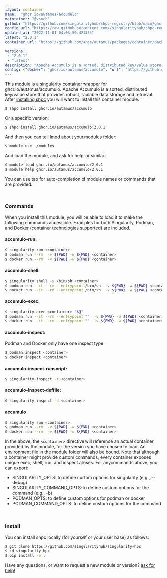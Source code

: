 ```yaml
---
layout: container
name:  "ghcr.io/autamus/accumulo"
maintainer: "@vsoch"
github: "https://github.com/singularityhub/shpc-registry/blob/main/ghcr.io/autamus/accumulo/container.yaml"
config_url: "https://raw.githubusercontent.com//singularityhub/shpc-registry/main/ghcr.io/autamus/accumulo/container.yaml"
updated_at: "2022-11-01 04:03:50.423333"
latest: "2.0.1"
container_url: "https://github.com/orgs/autamus/packages/container/package/accumulo"

versions:
 - "2.0.1"
 - "latest"
description: "Apache Accumulo is a sorted, distributed key/value store that provides robust, scalable data storage and retrieval."
config: {"docker": "ghcr.io/autamus/accumulo", "url": "https://github.com/orgs/autamus/packages/container/package/accumulo", "maintainer": "@vsoch", "description": "Apache Accumulo is a sorted, distributed key/value store that provides robust, scalable data storage and retrieval.", "latest": {"2.0.1": "sha256:b6494eb9ac3da75c44ed8e0d9ba79f645c8958068c1ffdee67060b8913cbbbb4"}, "tags": {"2.0.1": "sha256:b6494eb9ac3da75c44ed8e0d9ba79f645c8958068c1ffdee67060b8913cbbbb4", "latest": "sha256:b6494eb9ac3da75c44ed8e0d9ba79f645c8958068c1ffdee67060b8913cbbbb4"}}
---
```


This module is a singularity container wrapper for ghcr.io/autamus/accumulo.
Apache Accumulo is a sorted, distributed key/value store that provides robust, scalable data storage and retrieval.
After [installing shpc](#install) you will want to install this container module:


```bash
$ shpc install ghcr.io/autamus/accumulo
```

Or a specific version:

```bash
$ shpc install ghcr.io/autamus/accumulo:2.0.1
```

And then you can tell lmod about your modules folder:

```bash
$ module use ./modules
```

And load the module, and ask for help, or similar.

```bash
$ module load ghcr.io/autamus/accumulo/2.0.1
$ module help ghcr.io/autamus/accumulo/2.0.1
```

You can use tab for auto-completion of module names or commands that are provided.

<br>

### Commands

When you install this module, you will be able to load it to make the following commands accessible.
Examples for both Singularity, Podman, and Docker (container technologies supported) are included.

#### accumulo-run:

```bash
$ singularity run <container>
$ podman run --rm  -v ${PWD} -w ${PWD} <container>
$ docker run --rm  -v ${PWD} -w ${PWD} <container>
```

#### accumulo-shell:

```bash
$ singularity shell -s /bin/sh <container>
$ podman run --it --rm --entrypoint /bin/sh  -v ${PWD} -w ${PWD} <container>
$ docker run --it --rm --entrypoint /bin/sh  -v ${PWD} -w ${PWD} <container>
```

#### accumulo-exec:

```bash
$ singularity exec <container> "$@"
$ podman run --it --rm --entrypoint ""  -v ${PWD} -w ${PWD} <container> "$@"
$ docker run --it --rm --entrypoint ""  -v ${PWD} -w ${PWD} <container> "$@"
```

#### accumulo-inspect:

Podman and Docker only have one inspect type.

```bash
$ podman inspect <container>
$ docker inspect <container>
```

#### accumulo-inspect-runscript:

```bash
$ singularity inspect -r <container>
```

#### accumulo-inspect-deffile:

```bash
$ singularity inspect -d <container>
```



#### accumulo

```bash
$ singularity run <container>
$ podman run --rm  -v ${PWD} -w ${PWD} <container>
$ docker run --rm  -v ${PWD} -w ${PWD} <container>
```


In the above, the `<container>` directive will reference an actual container provided
by the module, for the version you have chosen to load. An environment file in the
module folder will also be bound. Note that although a container
might provide custom commands, every container exposes unique exec, shell, run, and
inspect aliases. For anycommands above, you can export:

 - SINGULARITY_OPTS: to define custom options for singularity (e.g., --debug)
 - SINGULARITY_COMMAND_OPTS: to define custom options for the command (e.g., -b)
 - PODMAN_OPTS: to define custom options for podman or docker
 - PODMAN_COMMAND_OPTS: to define custom options for the command

<br>

### Install

You can install shpc locally (for yourself or your user base) as follows:

```bash
$ git clone https://github.com/singularityhub/singularity-hpc
$ cd singularity-hpc
$ pip install -e .
```

Have any questions, or want to request a new module or version? [ask for help!](https://github.com/singularityhub/singularity-hpc/issues)